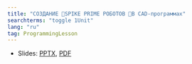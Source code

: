 ```yaml
---
title: "СОЗДАНИЕ SPIKE PRIME РОБОТОВ В CAD-программах"
searchterms: "toggle 1Unit"
lang: "ru"
tag: ProgrammingLesson
---
```

 <ul>
 <li class="ng-binding">Slides:
 <a href="ProgrammingLessons/SPIKEPrimeCADRU.pptx">PPTX</a>,
 <a href="ProgrammingLessons/SPIKEPrimeCADRU.pdf">PDF</a>

 </li>
 </ul>
